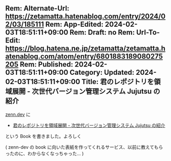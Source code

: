 Rem: Alternate-Url: https://zetamatta.hatenablog.com/entry/2024/02/03/185111
Rem: App-Edited: 2024-02-03T18:51:11+09:00
Rem: Draft: no
Rem: Url-To-Edit: https://blog.hatena.ne.jp/zetamatta/zetamatta.hatenablog.com/atom/entry/6801883189080275205
Rem: Published: 2024-02-03T18:51:11+09:00
Category:
Updated: 2024-02-03T18:51:11+09:00
Title: 君のレポジトリを領域展開 - 次世代バージョン管理システム Jujutsu の紹介
---
[zenn.dev](https://zenn.dev/) に

+ [君のレポジトリを領域展開 - 次世代バージョン管理システム Jujutsu の紹介](https://zenn.dev/zetamatta/books/c1e309aea68960)

という Book を書きました。よろしく

( zenn-dev の book に向いた表紙を作ってくれるサービス、以前に教えてもらったのに、わからなくなっちゃった… )